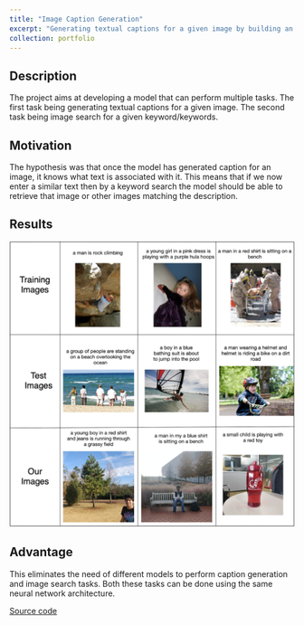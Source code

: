 ```yaml
---
title: "Image Caption Generation"
excerpt: "Generating textual captions for a given image by building an LSTM model and performing image search for given phrase/keywords"
collection: portfolio
---
```




## Description
The project aims at developing a model that can perform multiple tasks. The first task being generating textual captions for a given image. The second task being image search for a given keyword/keywords.

## Motivation
The hypothesis was that once the model has generated caption for an image, it knows what text is associated with it. This means that if we now enter a similar text then by a keyword search the model should be able to retrieve that image or other images matching the description.

## Results
<img src="/images/captions.png">


## Advantage
This eliminates the need of different models to perform caption generation and image search tasks. Both these tasks can be done using the same neural network architecture.


[Source code](https://github.com/sharvilpradhan/image-caption-generation)
